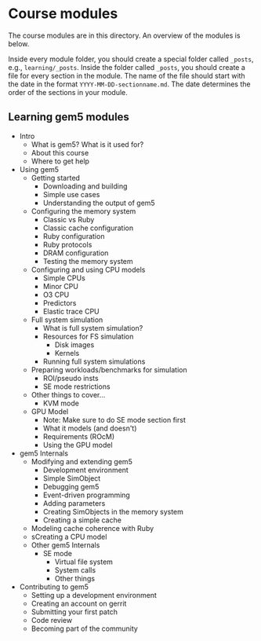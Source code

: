 # Course modules

The course modules are in this directory.
An overview of the modules is below.

Inside every module folder, you should create a special folder called `_posts`, e.g., `learning/_posts`.
Inside the folder called `_posts`, you should create a file for every section in the module.
The name of the file should start with the date in the format `YYYY-MM-DD-sectionname.md`.
The date determines the order of the sections in your module.

## Learning gem5 modules

- Intro
  - What is gem5? What is it used for?
  - About this course
  - Where to get help
- Using gem5
  - Getting started
    - Downloading and building
    - Simple use cases
    - Understanding the output of gem5
  - Configuring the memory system
    - Classic vs Ruby
    - Classic cache configuration
    - Ruby configuration
    - Ruby protocols
    - DRAM configuration
    - Testing the memory system
  - Configuring and using CPU models
    - Simple CPUs
    - Minor CPU
    - O3 CPU
    - Predictors
    - Elastic trace CPU
  - Full system simulation
    - What is full system simulation?
    - Resources for FS simulation
      - Disk images
      - Kernels
    - Running full system simulations
  - Preparing workloads/benchmarks for simulation
    - ROI/pseudo insts
    - SE mode restrictions
  - Other things to cover...
    - KVM mode
  - GPU Model
    - Note: Make sure to do SE mode section first
    - What it models (and doesn't)
    - Requirements (ROcM)
    - Using the GPU model
- gem5 Internals
  - Modifying and extending gem5
    - Development environment
    - Simple SimObject
    - Debugging gem5
    - Event-driven programming
    - Adding parameters
    - Creating SimObjects in the memory system
    - Creating a simple cache
  - Modeling cache coherence with Ruby
  - sCreating a CPU model
  - Other gem5 Internals
    - SE mode
      - Virtual file system
      - System calls
      - Other things
- Contributing to gem5
  - Setting up a development environment
  - Creating an account on gerrit
  - Submitting your first patch
  - Code review
  - Becoming part of the community
